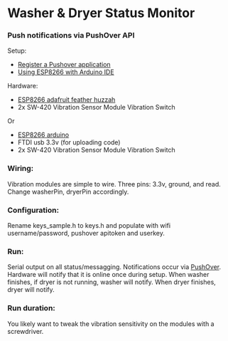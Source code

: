 # Washer & Dryer Status Monitor
### Push notifications via PushOver API

Setup:
- [Register a Pushover application](https://pushover.net/api)
- [Using ESP8266 with Arduino IDE](https://learn.adafruit.com/adafruit-feather-huzzah-esp8266/using-arduino-ide)

Hardware:
- [ESP8266 adafruit feather huzzah](https://www.adafruit.com/product/2821)
- 2x SW-420 Vibration Sensor Module Vibration Switch

Or
- [ESP8266 arduino](https://www.sparkfun.com/products/13678)
- FTDI usb 3.3v (for uploading code)
- 2x SW-420 Vibration Sensor Module Vibration Switch

### Wiring:
Vibration modules are simple to wire. Three pins: 3.3v, ground, and read. Change washerPin, dryerPin accordingly. 

### Configuration:
Rename keys_sample.h to keys.h and populate with wifi username/password, pushover apitoken and userkey.

### Run:
Serial output on all status/messagging. Notifications occur via [PushOver](https://pushover.net/).
Hardware will notify that it is online once during setup.
When washer finishes, if dryer is not running, washer will notify.
When dryer finishes, dryer will notify.

### Run duration:

You likely want to tweak the vibration sensitivity on the modules with a screwdriver.
